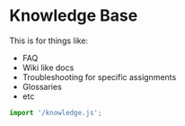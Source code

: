 # Knowledge Base

This is for things like:

- FAQ
- Wiki like docs
- Troubleshooting for specific assignments
- Glossaries
- etc

<app-shell></app-shell>

```js script
import '/knowledge.js';
```